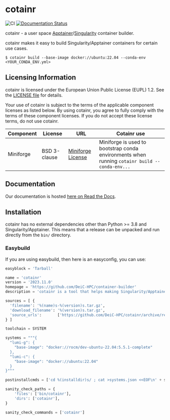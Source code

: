 # cotainr

![CI](https://github.com/DeiC-HPC/cotainr/actions/workflows/CI_push.yml/badge.svg)
[![Documentation Status](https://readthedocs.org/projects/cotainr/badge/?version=latest)](https://cotainr.readthedocs.io/en/latest/?badge=latest)

cotainr - a user space [Apptainer](https://apptainer.org/)/[Singularity](https://sylabs.io/singularity/) container builder.

cotainr makes it easy to build Singularity/Apptainer containers for certain use cases.

```shell
$ cotainr build --base-image docker://ubuntu:22.04 --conda-env <YOUR_CONDA_ENV.yml>
```

## Licensing Information

cotainr is licensed under the European Union Public License (EUPL) 1.2. See the [LICENSE file](https://github.com/DeiC-HPC/cotainr/blob/main/LICENSE) for details.

Your use of cotainr is subject to the terms of the applicable component licenses as listed below. By using cotainr, you agree to fully comply with the terms of these component licenses. If you do not accept these license terms, do not use cotainr.

|Component|License|URL|Cotainr use|
|---------|-------|---|-----------|
|Miniforge|BSD 3-clause|[Miniforge License](https://github.com/conda-forge/miniforge/blob/main/LICENSE)|Miniforge is used to bootstrap conda environments when running `cotainr build --conda-env...`

## Documentation

Our documentation is hosted [here on Read the Docs](https://cotainr.readthedocs.io/en/latest/).

## Installation

cotainr has no external dependencies other than Python >= 3.8 and Singularity/Apptainer.
This means that a release can be unpacked and run directly from the `bin/` directory.

### Easybuild

If you are using easybuild, then here is an easyconfig, you can use:

```python
easyblock = 'Tarball'

name = 'cotainr'
version = '2023.11.0'
homepage = 'https://github.com/DeiC-HPC/container-builder'
description = 'cotainr is a tool that helps making Singularity/Apptainer containers.'

sources = [ {
  'filename': '%(name)s-%(version)s.tar.gz',
  'download_filename': '%(version)s.tar.gz',
  'source_urls':       ['https://github.com/DeiC-HPC/cotainr/archive/refs/tags'],
} ]

toolchain = SYSTEM

systems = """{
  "lumi-g": {
    "base-image": "docker://rocm/dev-ubuntu-22.04:5.5.1-complete"
  },
  "lumi-c": {
    "base-image": "docker://ubuntu:22.04"
  }
}"""

postinstallcmds = ['cd %(installdir)s/ ; cat >systems.json <<EOF\n' + systems + '\nEOF\n']

sanity_check_paths = {
    'files': ['bin/cotainr'],
    'dirs': ['cotainr'],
}

sanity_check_commands = ['cotainr']
```
